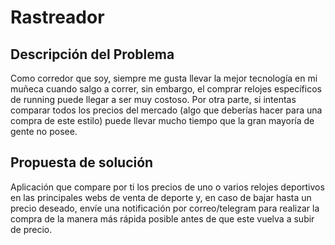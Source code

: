# Rastreador

## Descripción del Problema
Como corredor que soy, siempre me gusta llevar la mejor tecnología en mi muñeca cuando salgo a correr, sin embargo, el comprar relojes específicos de running puede llegar a ser muy costoso. Por otra parte, si intentas comparar todos los precios del mercado (algo que deberías hacer para una compra de este estilo) puede llevar mucho tiempo que la gran mayoría de gente no posee.

## Propuesta de solución
Aplicación que compare por ti los precios de uno o varios relojes deportivos en las principales webs de venta de deporte y, en caso de bajar hasta un precio deseado, envíe una notificación por correo/telegram para realizar la compra de la manera más rápida posible antes de que este vuelva a subir de precio.
